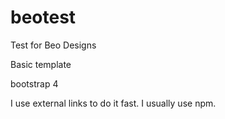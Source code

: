 # beotest
Test for Beo Designs

Basic template

bootstrap 4

I use external links to do it fast. I usually use npm.
